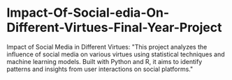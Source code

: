 # Impact-Of-Social-edia-On-Different-Virtues-Final-Year-Project
Impact of Social Media in Different Virtues: "This project analyzes the influence of social media on various virtues using statistical techniques and machine learning models. Built with Python and R, it aims to identify patterns and insights from user interactions on social platforms."
